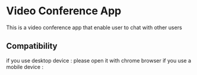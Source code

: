 # Video Conference App

This is a video conference app that enable user
to chat with other users

## Compatibility

if you use desktop device : please open it with chrome browser
if you use a mobile device :
